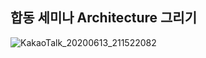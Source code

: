 ## 합동 세미나 Architecture 그리기
![KakaoTalk_20200613_211522082](https://user-images.githubusercontent.com/55133871/84569200-ae215400-adbf-11ea-97e7-26d3f883d5cc.png)